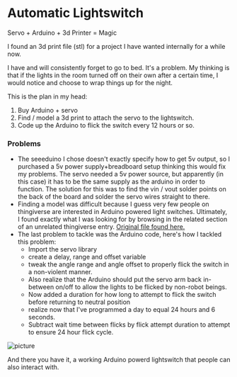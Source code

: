 <!-- 2022-01-29- -->

# Automatic Lightswitch

Servo + Arduino + 3d Printer = Magic

I found an 3d print file (stl) for a project I have wanted internally for a while now.

I have and will consistently forget to go to bed. It's a problem. My thinking is that if the lights in the room turned off on their own after a certain time, I would notice and choose to wrap things up for the night.

This is the plan in my head:

1. Buy Arduino + servo
1. Find / model a 3d print to attach the servo to the lightswitch.
1. Code up the Arduino to flick the switch every 12 hours or so.

### Problems

- The seeeduino I chose doesn't exactly specify how to get 5v output, so I purchased a 5v power supply+breadboard setup thinking this would fix my problems. The servo needed a 5v power source, but apparently (in this case) it has to be the same supply as the arduino in order to function. The solution for this was to find the vin / vout solder points on the back of the board and solder the servo wires straight to there.
- Finding a model was difficult because I guess very few people on thingiverse are interested in Arduino powered light switches. Ultimately, I found exactly what I was looking for by browsing in the related section of an unrelated thingiverse entry. [Original file found here.](https://www.thingiverse.com/thing:1156995)
- The last problem to tackle was the Arduino code, here's how I tackled this problem:
  - Import the servo library
  - create a delay, range and offset variable
  - tweak the angle range and angle offset to properly flick the switch in a non-violent manner.
  - Also realize that the Arduino should put the servo arm back in-between on/off to allow the lights to be flicked by non-robot beings.
  - Now added a duration for how long to attempt to flick the switch before returning to neutral position
  - realize now that I've programmed a day to equal 24 hours and 6 seconds.
  - Subtract wait time between flicks by flick attempt duration to attempt to ensure 24 hour flick cycle.

![picture](/assets/images/projects/switch.jpg)

And there you have it, a working Arduino powerd lightswitch that people can also interact with.
